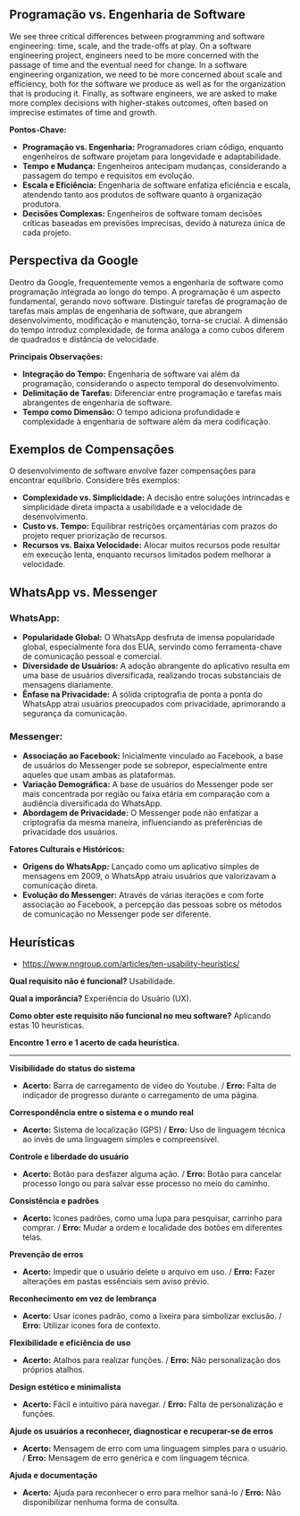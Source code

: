 ## Programação vs. Engenharia de Software

We see three critical differences between programming and software engineering: time, scale, and the trade-offs at play. On a software engineering project, engineers need to be more concerned with the passage of time and the eventual need for change. In a software engineering organization, we need to be more concerned about scale and efficiency, both for the software we produce as well as for the organization that is producing it. Finally, as software engineers, we are asked to make more complex decisions with higher-stakes outcomes, often based on imprecise estimates of time and growth.

**Pontos-Chave:**
- **Programação vs. Engenharia:** Programadores criam código, enquanto engenheiros de software projetam para longevidade e adaptabilidade.
- **Tempo e Mudança:** Engenheiros antecipam mudanças, considerando a passagem do tempo e requisitos em evolução.
- **Escala e Eficiência:** Engenharia de software enfatiza eficiência e escala, atendendo tanto aos produtos de software quanto à organização produtora.
- **Decisões Complexas:** Engenheiros de software tomam decisões críticas baseadas em previsões imprecisas, devido à natureza única de cada projeto.

## Perspectiva da Google

Dentro da Google, frequentemente vemos a engenharia de software como programação integrada ao longo do tempo. A programação é um aspecto fundamental, gerando novo software. Distinguir tarefas de programação de tarefas mais amplas de engenharia de software, que abrangem desenvolvimento, modificação e manutenção, torna-se crucial. A dimensão do tempo introduz complexidade, de forma análoga a como cubos diferem de quadrados e distância de velocidade.

**Principais Observações:**
- **Integração do Tempo:** Engenharia de software vai além da programação, considerando o aspecto temporal do desenvolvimento.
- **Delimitação de Tarefas:** Diferenciar entre programação e tarefas mais abrangentes de engenharia de software.
- **Tempo como Dimensão:** O tempo adiciona profundidade e complexidade à engenharia de software além da mera codificação.

## Exemplos de Compensações

O desenvolvimento de software envolve fazer compensações para encontrar equilíbrio. Considere três exemplos:

- **Complexidade vs. Simplicidade:** A decisão entre soluções intrincadas e simplicidade direta impacta a usabilidade e a velocidade de desenvolvimento.
- **Custo vs. Tempo:** Equilibrar restrições orçamentárias com prazos do projeto requer priorização de recursos.
- **Recursos vs. Baixa Velocidade:** Alocar muitos recursos pode resultar em execução lenta, enquanto recursos limitados podem melhorar a velocidade.

## WhatsApp vs. Messenger

### WhatsApp:

- **Popularidade Global:** O WhatsApp desfruta de imensa popularidade global, especialmente fora dos EUA, servindo como ferramenta-chave de comunicação pessoal e comercial.
- **Diversidade de Usuários:** A adoção abrangente do aplicativo resulta em uma base de usuários diversificada, realizando trocas substanciais de mensagens diariamente.
- **Ênfase na Privacidade:** A sólida criptografia de ponta a ponta do WhatsApp atrai usuários preocupados com privacidade, aprimorando a segurança da comunicação.

### Messenger:

- **Associação ao Facebook:** Inicialmente vinculado ao Facebook, a base de usuários do Messenger pode se sobrepor, especialmente entre aqueles que usam ambas as plataformas.
- **Variação Demográfica:** A base de usuários do Messenger pode ser mais concentrada por região ou faixa etária em comparação com a audiência diversificada do WhatsApp.
- **Abordagem de Privacidade:** O Messenger pode não enfatizar a criptografia da mesma maneira, influenciando as preferências de privacidade dos usuários.

**Fatores Culturais e Históricos:**
- **Origens do WhatsApp:** Lançado como um aplicativo simples de mensagens em 2009, o WhatsApp atraiu usuários que valorizavam a comunicação direta.
- **Evolução do Messenger:** Através de várias iterações e com forte associação ao Facebook, a percepção das pessoas sobre os métodos de comunicação no Messenger pode ser diferente.

## Heurísticas

- https://www.nngroup.com/articles/ten-usability-heuristics/

**Qual requisito não é funcional?** Usabilidade.

**Qual a imporância?** Experiência do Usuário (UX).

**Como obter este requisito não funcional no meu software?** Aplicando estas 10 heurísticas. 

**Encontre 1 erro e 1 acerto de cada heurística.**

<hr>

**Visibilidade do status do sistema** 
- **Acerto:** Barra de carregamento de vídeo do Youtube. / **Erro:** Falta de indicador de progresso durante o carregamento de uma página.

**Correspondência entre o sistema e o mundo real** 
- **Acerto:** Sistema de localização (GPS) / **Erro:** Uso de linguagem técnica ao invés de uma linguagem simples e compreensível.

**Controle e liberdade do usuário** 
- **Acerto:** Botão para desfazer alguma ação. / **Erro:** Botão para cancelar processo longo ou para salvar esse processo no meio do caminho.

**Consistência e padrões** 
- **Acerto:** Icones padrões, como uma lupa para pesquisar, carrinho para comprar. / **Erro:** Mudar a ordem e localidade dos botões em diferentes telas.

**Prevenção de erros** 
- **Acerto:** Impedir que o usuário delete o arquivo em uso. / **Erro:** Fazer alterações em pastas essênciais sem aviso prévio. 

**Reconhecimento em vez de lembrança** 
- **Acerto:** Usar icones padrão, como a lixeira para simbolizar exclusão. / **Erro:** Utilizar icones fora de contexto.

**Flexibilidade e eficiência de uso** 
- **Acerto:** Atalhos para realizar funções. / **Erro:** Não personalização dos próprios atalhos.

**Design estético e minimalista** 
- **Acerto:** Fácil e intuítivo para navegar. / **Erro:** Falta de personalização e funções.

**Ajude os usuários a reconhecer, diagnosticar e recuperar-se de erros** 
- **Acerto:** Mensagem de erro com uma linguagem simples para o usuário. /  **Erro:** Mensagem de erro genérica e com linguagem técnica.

**Ajuda e documentação** 
- **Acerto:** Ajuda para reconhecer o erro para melhor saná-lo / **Erro:** Não disponibilizar nenhuma forma de consulta.
